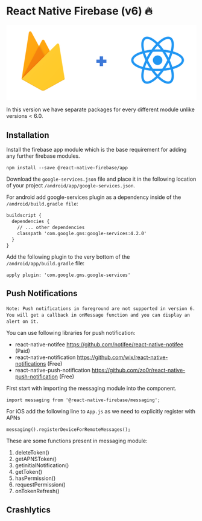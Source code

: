 # React Native Firebase (v6) 🔥

<img src="./src/assets/images/firebase.png" />

In this version we have separate packages for every different module unlike versions < 6.0.

## Installation

Install the firebase app module which is the base requirement for adding any further firebase modules.
```
npm install --save @react-native-firebase/app
```

Download the `google-services.json` file and place it in the following location of your project `/android/app/google-services.json`.

For android add google-services plugin as a dependency inside of the `/android/build.gradle file`:
```
buildscript {
  dependencies {
    // ... other dependencies
    classpath 'com.google.gms:google-services:4.2.0'
  }
}
```

Add the following plugin to the very bottom of the `/android/app/build.gradle` file:
```
apply plugin: 'com.google.gms.google-services'
```

## Push Notifications

```Note: Push notifications in foreground are not supported in version 6. You will get a callback in onMessage function and you can display an alert on it.```

You can use following libraries for push notification:
* react-native-notifee https://github.com/notifee/react-native-notifee (Paid)
* react-native-notification https://github.com/wix/react-native-notifications (Free)
* react-native-push-notification https://github.com/zo0r/react-native-push-notification (Free)

First start with importing the messaging module into the component.

```
import messaging from '@react-native-firebase/messaging';
```
For iOS add the following line to `App.js` as we need to explicitly register with APNs

```
messaging().registerDeviceForRemoteMessages();
```

These are some functions present in messaging module:
1. deleteToken()
2. getAPNSToken()
3. getinitialNotification()
4. getToken()
5. hasPermission()
6. requestPermission()
7. onTokenRefresh()


## Crashlytics